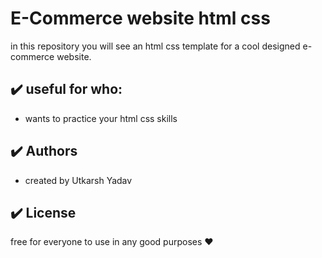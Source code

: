 # E-Commerce website html css

in this repository you will see an html css template for a cool designed e-commerce website.

## :heavy_check_mark: useful for who:

-   wants to practice your html css skills

## :heavy_check_mark: Authors

-   created by Utkarsh Yadav

## :heavy_check_mark: License

free for everyone to use in any good purposes :heart:
